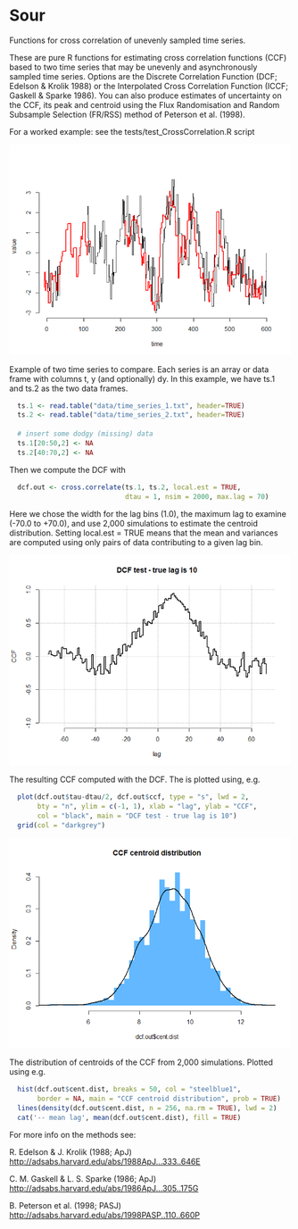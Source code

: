 # Sour
Functions for cross correlation of unevenly sampled time series.

These are pure R functions for estimating cross correlation functions (CCF) based to two time series that may be unevenly and asynchronously sampled time series. Options are the Discrete Correlation Function (DCF; Edelson & Krolik 1988) or the Interpolated Cross Correlation Function (ICCF; Gaskell & Sparke 1986). 
You can also produce estimates of uncertainty on the CCF, its peak and centroid using the Flux Randomisation and Random Subsample Selection (FR/RSS) method of Peterson et al. (1998). 

For a worked example: see the tests/test_CrossCorrelation.R script

![example](figures/time_series.png)

Example of two time series to compare. Each series is an array or data frame with columns t, y (and optionally) dy. In this example, we have ts.1 and ts.2 as the two data frames. 

```R
  ts.1 <- read.table("data/time_series_1.txt", header=TRUE)
  ts.2 <- read.table("data/time_series_2.txt", header=TRUE)

  # insert some dodgy (missing) data
  ts.1[20:50,2] <- NA
  ts.2[40:70,2] <- NA
```

Then we compute the DCF with

```R
  dcf.out <- cross.correlate(ts.1, ts.2, local.est = TRUE, 
                             dtau = 1, nsim = 2000, max.lag = 70)
```

Here we chose the width for the lag bins (1.0), the maximum lag to examine (-70.0 to +70.0), and use 2,000 simulations to estimate the centroid distribution. Setting local.est = TRUE means that the mean and variances are computed using only pairs of data contributing to a given lag bin.

![example](figures/ccf.png)

The resulting CCF computed with the DCF. The is plotted using, e.g.

```R
  plot(dcf.out$tau-dtau/2, dcf.out$ccf, type = "s", lwd = 2, 
       bty = "n", ylim = c(-1, 1), xlab = "lag", ylab = "CCF", 
       col = "black", main = "DCF test - true lag is 10")
  grid(col = "darkgrey")
```

![example](figures/ccf_centroid_distribution.png)

The distribution of centroids of the CCF from 2,000 simulations. Plotted using e.g.

```R
  hist(dcf.out$cent.dist, breaks = 50, col = "steelblue1", 
       border = NA, main = "CCF centroid distribution", prob = TRUE)
  lines(density(dcf.out$cent.dist, n = 256, na.rm = TRUE), lwd = 2)
  cat('-- mean lag', mean(dcf.out$cent.dist), fill = TRUE)
```

For more info on the methods see:

R. Edelson & J. Krolik (1988; ApJ) http://adsabs.harvard.edu/abs/1988ApJ...333..646E

C. M. Gaskell & L. S. Sparke (1986; ApJ) http://adsabs.harvard.edu/abs/1986ApJ...305..175G

B. Peterson et al. (1998; PASJ) http://adsabs.harvard.edu/abs/1998PASP..110..660P

